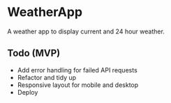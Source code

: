 # WeatherApp

A weather app to display current and 24 hour weather.

## Todo (MVP)

* Add error handling for failed API requests
* Refactor and tidy up
* Responsive layout for mobile and desktop
* Deploy
